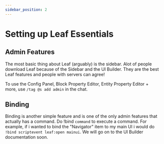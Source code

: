 ```yaml
---
sidebar_position: 2
---
```


# Setting up Leaf Essentials

## Admin Features
The most basic thing about Leaf (arguably) is the sidebar. Alot of people download Leaf because of the Sidebar and the UI Builder. They are the best Leaf features and people with servers can agree!

To use the Config Panel, Block Property Editor, Entity Property Editor + more, use ```/tag @s add admin``` in the chat.

## Binding
Binding is another simple feature and is one of the only admin features that actually has a command. Do !bind ```command``` to execute a command.
For example, if i wanted to bind the "Navigator" item to my main UI i would do ```!bind scriptevent leaf:open mainui```. We will go on to the UI Builder documentation soon.


